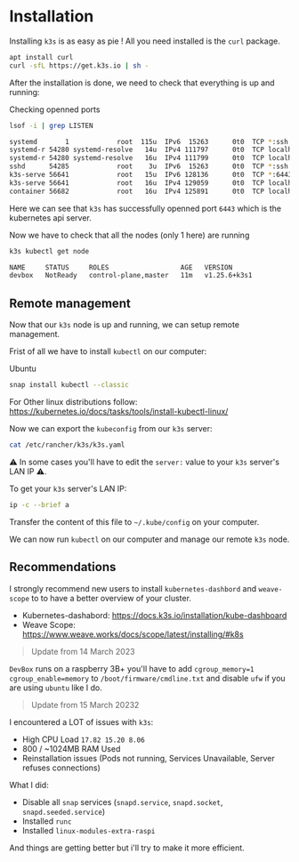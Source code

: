 # Installation

Installing `k3s` is as easy as pie ! All you need installed is the `curl` package.

```bash
apt install curl
curl -sfL https://get.k3s.io | sh -
```

After the installation is done, we need to check that everything is up and running:

Checking openned ports

```bash
lsof -i | grep LISTEN

systemd       1            root  115u  IPv6  15263      0t0  TCP *:ssh (LISTEN)
systemd-r 54280 systemd-resolve   14u  IPv4 111797      0t0  TCP localhost:domain (LISTEN)
systemd-r 54280 systemd-resolve   16u  IPv4 111799      0t0  TCP localhost:domain (LISTEN)
sshd      54285            root    3u  IPv6  15263      0t0  TCP *:ssh (LISTEN)
k3s-serve 56641            root   15u  IPv6 128136      0t0  TCP *:6443 (LISTEN)
k3s-serve 56641            root   16u  IPv4 129059      0t0  TCP localhost:sge-qmaster (LISTEN)
container 56682            root   16u  IPv4 125891      0t0  TCP localhost:10010 (LISTEN)
```

Here we can see that `k3s` has successfully openned port `6443` which is the kubernetes api server.

Now we have to check that all the nodes (only 1 here) are running

```bash
k3s kubectl get node

NAME     STATUS     ROLES                  AGE   VERSION
devbox   NotReady   control-plane,master   11m   v1.25.6+k3s1
```

## Remote management

Now that our `k3s` node is up and running, we can setup remote management.

Frist of all we have to install `kubectl` on our computer:

Ubuntu

```bash
snap install kubectl --classic
```

For Other linux distributions follow: https://kubernetes.io/docs/tasks/tools/install-kubectl-linux/

Now we can export the `kubeconfig` from our `k3s` server:

```bash
cat /etc/rancher/k3s/k3s.yaml
```

:warning: In some cases you'll have to edit the `server:` value to your `k3s` server's LAN IP :warning:.

To get your `k3s` server's LAN IP:

```bash
ip -c --brief a
```

Transfer the content of this file to `~/.kube/config` on your computer.

We can now run `kubectl` on our computer and manage our remote `k3s` node.

## Recommendations

I strongly recommend new users to install `kubernetes-dashbord` and `weave-scope` to to have a better overview of your cluster.

- Kubernetes-dashabord: https://docs.k3s.io/installation/kube-dashboard
- Weave Scope: https://www.weave.works/docs/scope/latest/installing/#k8s

> Update from 14 March 2023

`DevBox` runs on a raspberry 3B+ you'll have to add `cgroup_memory=1 cgroup_enable=memory` to `/boot/firmware/cmdline.txt` and disable `ufw` if you are using `ubuntu` 
like I do.

> Update from 15 March 20232

I encountered a LOT of issues with `k3s`:
- High CPU Load `17.82 15.20 8.06`
- 800 / ~1024MB RAM Used
- Reinstallation issues (Pods not running, Services Unavailable, Server refuses connections)

What I did:
- Disable all `snap` services (`snapd.service`, `snapd.socket`, `snapd.seeded.service`)
- Installed `runc`
- Installed `linux-modules-extra-raspi`

And things are getting better but i'll try to make it more efficient.